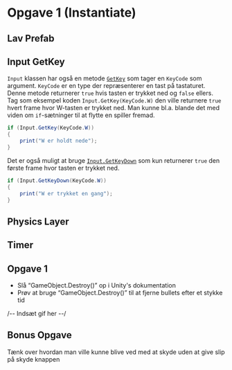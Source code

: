 # Opgave 1 (Instantiate)

## Lav Prefab



## Input GetKey
`Input` klassen har også en metode [`GetKey`](https://docs.unity3d.com/ScriptReference/Input.GetKey.html) som tager en `KeyCode` som argument.
`KeyCode` er en type der repræsenterer en tast på tastaturet.
Denne metode returnerer `true` hvis tasten er trykket ned og `false` ellers.
Tag som eksempel koden `Input.GetKey(KeyCode.W)` den ville returnere `true` hvert frame hvor W-tasten er trykket ned.
Man kunne bl.a. blande det med viden om `if`-sætninger til at flytte en spiller fremad.
```C#
if (Input.GetKey(KeyCode.W))
{
    print("W er holdt nede");
}
```
Det er også muligt at bruge [`Input.GetKeyDown`](https://docs.unity3d.com/ScriptReference/Input.GetKeyDown.html) som kun returnerer `true` den første frame hvor tasten er trykket ned.
```C#
if (Input.GetKeyDown(KeyCode.W))
{
    print("W er trykket en gang");
}
```

## Physics Layer

## Timer

## Opgave 1
- Slå “GameObject.Destroy()” op i Unity's dokumentation
- Prøv at bruge “GameObject.Destroy()” til at fjerne bullets efter et stykke tid

/-- Indsæt gif her --/

## Bonus Opgave
Tænk over hvordan man ville kunne blive ved med at skyde uden at give slip på skyde knappen
